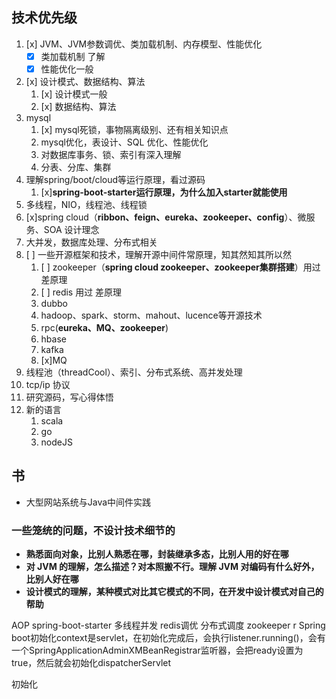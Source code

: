## 技术优先级
1. [x] JVM、JVM参数调优、类加载机制、内存模型、性能优化
    - [x] 类加载机制 了解
    - [x] 性能优化一般
2. [x] 设计模式、数据结构、算法
    1. [x] 设计模式一般
    2. [x] 数据结构、算法
3. mysql
    1. [x] mysql死锁，事物隔离级别、还有相关知识点
    2. mysql优化，表设计、SQL 优化、性能优化
    3. 对数据库事务、锁、索引有深入理解
    4. 分表、分库、集群
4. 理解spring/boot/cloud等运行原理，看过源码
    1. [x]**spring-boot-starter运行原理，为什么加入starter就能使用**
5. 多线程，NIO，线程池、线程锁
6. [x]spring cloud（**ribbon、feign、eureka、zookeeper、config**）、微服务、SOA 设计理念
7. 大并发，数据库处理、分布式相关
8. [ ] 一些开源框架和技术，理解开源中间件常原理，知其然知其所以然
    1. [ ] zookeeper（**spring cloud zookeeper、zookeeper集群搭建**）用过 差原理
    2. [ ] redis 用过 差原理
    3. dubbo
    4. hadoop、spark、storm、mahout、lucence等开源技术
    5. rpc(**eureka、MQ、zookeeper**)
    6. hbase
    7. kafka
    8. [x]MQ
9. 线程池（threadCool）、索引、分布式系统、高并发处理
10. tcp/ip 协议
11. 研究源码，写心得体悟
12. 新的语言
    1. scala
    2. go
    3. nodeJS

## 书
- 大型网站系统与Java中间件实践

### 一些笼统的问题，不设计技术细节的
- **熟悉面向对象，比别人熟悉在哪，封装继承多态，比别人用的好在哪**
- **对 JVM 的理解，怎么描述？对本照搬不行。理解 JVM 对编码有什么好外，比别人好在哪**
- **设计模式的理解，某种模式对比其它模式的不同，在开发中设计模式对自己的帮助**

AOP spring-boot-starter 多线程并发 redis调优 分布式调度 zookeeper
r
Spring boot初始化context是servlet，在初始化完成后，会执行listener.running()，会有一个SpringApplicationAdminXMBeanRegistrar监听器，会把ready设置为true，然后就会初始化dispatcherServlet


初始化

